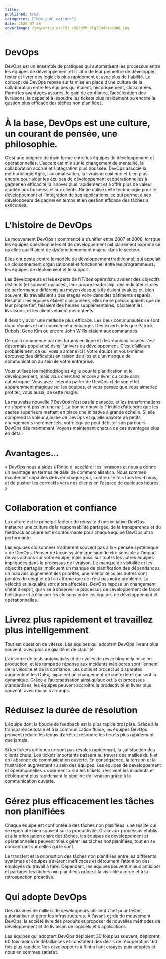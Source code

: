 ```yaml
---
title:  
published: true
categories: ["Nos publications"]
date: 2020-07-28
coverImage: /img/articles/ID1_xSQc0BM_OFg7Jm4lie9UnQ.jpg
---
```

# DevOps

DevOps est un ensemble de pratiques qui automatisent les processus entre les équipes de développement et IT afin de leur permettre de développer, tester et livrer des logiciels plus rapidement et avec plus de fiabilité. 
Le concept de DevOps repose sur la mise en place d’une culture de la collaboration entre les équipes qui étaient, historiquement, cloisonnées. Parmi les avantages assurés, le gain de confiance, l’accélération des livraisons, la capacité à résoudre les tickets plus rapidement ou encore la gestion plus efficace des tâches non planifiées.

# À la base, DevOps est une culture, un courant de pensée, une philosophie.

C’est une poignée de main ferme entre les équipes de développement et opérationnelles. 
L’accent est mis sur le changement de mentalité, la collaboration accrue et l’intégration plus poussée. 
DevOps associe la méthodologie Agile, l’automatisation, la livraison continue et bien plus encore pour aider les équipes de développement et opérationnelles à gagner en efficacité, à innover plus rapidement et à offrir plus de valeur ajoutée aux business et aux clients. 
Rintio utilise cette technologie pour le développement et l’intégration de ses applications, ce qui permet à ses développeurs de gagner en temps et en gestion efficace des tâches a exécutées.

# L’histoire de DevOps

Le mouvement DevOps a commencé à s’unifier entre 2007 et 2008, lorsque les équipes opérationnelles et de développement ont clairement exprimé ce qu’elles qualifiaient de dysfonctionnement majeur dans le secteur.

Elles ont pesté contre le modèle de développement traditionnel, qui appelait un cloisonnement organisationnel et fonctionnel entre les programmeurs, les équipes de déploiement et le support.

Les développeurs et les experts de l’IT/des opérations avaient des objectifs distincts (et souvent opposés), leur propre leadership, des indicateurs clés de performance différents au moyen desquels ils étaient évalués et, bien souvent, ils travaillaient à des étages voire dans des bâtiments séparés. Résultat : les équipes étaient cloisonnées, elles ne se préoccupaient que de leur propre fief, faisaient des heures supplémentaires, bâclaient les livraisons, et les clients étaient mécontents.

Il devait y avoir une méthode plus efficace. Les deux communautés se sont donc réunies et ont commencé à échanger. Des experts tels que Patrick Dubois, Gene Kim ou encore John Willis étaient aux commandes.

Ce qui a commencé par des forums en ligne et des réunions locales s’est désormais popularisé dans l’univers du développement. C’est d’ailleurs probablement ce qui vous a amené ici ! Votre équipe et vous-même éprouvez des difficultés en raison de silos et d’un manque de communication au sein de votre entreprise.

Vous utilisez les méthodologies Agile pour la planification et le développement, mais vous cherchez encore à livrer du code sans catastrophe. Vous avez entendu parler de DevOps et de son effet apparemment magique sur les équipes, et vous pensez que vous aimeriez profiter, vous aussi, de cette magie.

La mauvaise nouvelle ? DevOps n’est pas la panacée, et les transformations ne s’opèrent pas en une nuit. La bonne nouvelle ? Inutile d’attendre que les cadres supérieurs mettent en place une initiative à grande échelle. Si elle comprend la valeur ajoutée de DevOps et qu’elle apporte de petits changements incrémentiels, votre équipe peut débuter son parcours DevOps dès maintenant. Voyons maintenant chacun de ces avantages plus en détail

# Avantages…

« DevOps nous a aidés à Rintio d’ accélérer les livraisons et nous a donné un avantage en termes de délai de commercialisation. Nous sommes maintenant capables de livrer chaque jour, contre une fois tous les 6 mois, et de pusher les correctifs vers nos clients en l’espace de quelques heures. »

# Collaboration et confiance
La culture est le principal facteur de réussite d’une initiative DevOps. Instaurer une culture de la responsabilité partagée, de la transparence et du feedback accéléré est incontournable pour chaque équipe DevOps ultra performante.

Les équipes cloisonnées n’adhèrent souvent pas à la « pensée systémique » de DevOps. 
Penser de façon systémique signifie être sensible à l’impact de vos actions sur votre équipe, mais aussi sur toutes les autres équipes impliquées dans le processus de livraison. Le manque de visibilité et les objectifs partagés impliquent un manque de planification des dépendances, un mauvais alignement des priorités, une mentalité où les autres sont pointés du doigt et où l’on affirme que ce n’est pas notre problème. 
La vélocité et la qualité sont alors affectées. DevOps impose un changement d’état d’esprit, qui vise à observer le processus de développement de façon holistique et à éliminer les cloisons entre les équipes de développement et opérationnelles.

# Livrez plus rapidement et travaillez plus intelligemment

Tout est question de vitesse. Les équipes qui adoptent DevOps livrent plus souvent, avec plus de qualité et de stabilité.

L’absence de tests automatisés et de cycles de revue bloque la mise en production, et les temps de réponse aux incidents médiocres sont l’ennemi de la vélocité et de la confiance. Les outils et processus disparates augmentent les OpEx, imposent un changement de contexte et cassent la dynamique. Grâce à l’automatisation ainsi qu’aux outils et processus standardisés, les équipes peuvent accroître la productivité et livrer plus souvent, avec moins d’à-coups.

# Réduisez la durée de résolution

L’équipe dont la boucle de feedback est la plus rapide prospère. Grâce à la transparence totale et à la communication fluide, les équipes DevOps peuvent réduire les temps d’arrêt et résoudre les tickets plus rapidement que jamais.

Si les tickets critiques ne sont pas résolus rapidement, la satisfaction des clients chute. Les tickets importants passent au travers des mailles du filet en l’absence de communication ouverte. En conséquence, la tension et la frustration augmentent au sein des équipes. Les équipes de développement et opérationnelles « swarment » sur les tickets, résolvent les incidents et débloquent plus rapidement le pipeline de livraison grâce à la communication ouverte.

# Gérez plus efficacement les tâches non planifiées

Chaque équipe est confrontée à des tâches non planifiées, une réalité qui se répercute bien souvent sur la productivité. Grâce aux processus établis et à la priorisation claire des tâches, les équipes de développement et opérationnelles peuvent mieux gérer les tâches non planifiées, tout en se concentrant sur celles qui le sont.

Le transfert et la priorisation des tâches non planifiées entre les différents systèmes et équipes s’avèrent inefficaces et détournent l’attention des employés du travail à faire. Cependant, les équipes peuvent mieux anticiper et partager les tâches non planifiées grâce à la visibilité accrue et à la rétrospection proactive.

# Qui adopte DevOps

Des dizaines de milliers de développeurs utilisent Chef pour tester, automatiser et gérer les infrastructures. À l’avant-garde du mouvement DevOps, la société  livre des produits  et proposer de nouvelles méthodes de développement et de livraison de logiciels et d’applications.

Les équipes qui adoptent DevOps déploient 30 fois plus souvent, déplorent 60 fois moins de défaillances et constatent des délais de récupération 160 fois plus rapides: Nos développeurs  à Rintio l’ont essayés puis adoptés  et nous en sommes satisfait.



